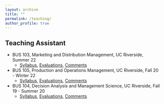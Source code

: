 ```yaml
---
layout: archive
title: ""
permalink: /teaching/
author_profile: true
---
```


## Teaching Assistant
* BUS 103, Marketing and Distribution Management, UC Riverside, Summer 22 
    * [Syllabus](https://daweijian3.github.io/files/BUS_103_SYLLABUS.pdf), [Evaluations](https://daweijian3.github.io/files/BUS_103_Evaluation.pdf), [Comments](https://daweijian3.github.io/files/BUS_103_Comments.pdf)
* BUS 105, Production and Operations Management, UC Riverside, Fall 20 - Winter 22 
    * [Syllabus](https://daweijian3.github.io/files/BUS_105_SYLLABUS.pdf), [Evaluations](https://daweijian3.github.io/files/BUS_105_Evaluation.pdf), [Comments](https://daweijian3.github.io/files/BUS_105_Comments.pdf)
* BUS 104, Decision Analysis and Management Science, UC Riverside, Fall 19 - Summer 20 
    * [Syllabus](https://daweijian3.github.io/files/BUS_104_SYLLABUS.pdf), [Evaluations](https://daweijian3.github.io/files/BUS_104_Evaluation.pdf), [Comments](https://daweijian3.github.io/files/BUS_104_Comments.pdf)
